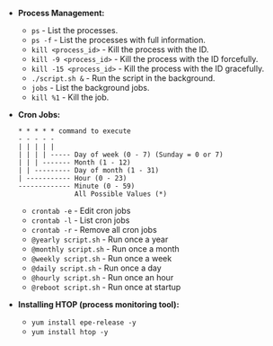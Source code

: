 * **Process Management:**
    * `ps` - List the processes.
    * `ps -f` - List the processes with full information.
    * `kill <process_id>` - Kill the process with the ID.
    * `kill -9 <process_id>` - Kill the process with the ID forcefully.
    * `kill -15 <process_id>` - Kill the process with the ID gracefully.
    * `./script.sh &` - Run the script in the background.
    * `jobs` - List the background jobs.
    * `kill %1` - Kill the job.


* **Cron Jobs:**
    ```
    * * * * * command to execute
    - - - - -
    | | | | |
    | | | | ----- Day of week (0 - 7) (Sunday = 0 or 7)
    | | | ------- Month (1 - 12)
    | | --------- Day of month (1 - 31)
    | ----------- Hour (0 - 23)
    ------------- Minute (0 - 59)
                  All Possible Values (*)
    ```

    * `crontab -e` - Edit cron jobs
    * `crontab -l` - List cron jobs
    * `crontab -r` - Remove all cron jobs
    * `@yearly script.sh` - Run once a year
    * `@monthly script.sh` - Run once a month
    * `@weekly script.sh` - Run once a week
    * `@daily script.sh` - Run once a day
    * `@hourly script.sh` - Run once an hour
    * `@reboot script.sh` - Run once at startup

* **Installing HTOP (process monitoring tool):**
    * `yum install epe-release -y`
    * `yum install htop -y`
    